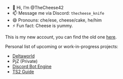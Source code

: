 - 👋 Hi, I’m @TheCheese42
- 📫 Message me via Discord: `thecheese_knife`
- 😄 Pronouns: che/ese, cheese/cake, he/him
- ⚡ Fun fact: Cheese is yummy.


This is my new account, you can find the old one [here](https://github.com/NotYou404).

Personal list of upcoming or work-in-progress projects:

- [Deltaworld](https://github.com/TheCheese42/deltaworld)
- PjZ (Private)
- [Discord Bot Engine](https://github.com/TheCheese42/discord-bot-engine)
- [TS2 Guide](https://github.com/TheCheese42/ts2-anniversary-guide)
